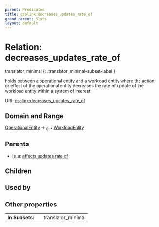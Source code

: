 ```yaml
---
parent: Predicates
title: csolink:decreases_updates_rate_of
grand_parent: Slots
layout: default
---
```


# Relation: decreases_updates_rate_of

translator_minimal
{: .translator_minimal-subset-label }


holds between a operational entity and a workload entity where the action or effect of the operational entity decreases the rate of update of the workload entity within a system of interest

URI: [csolink:decreases_updates_rate_of](https://w3id.org/csolink/vocab/decreases_updates_rate_of)

## Domain and Range

[OperationalEntity](OperationalEntity.md) ->  <sub>0..*</sub> [WorkloadEntity](WorkloadEntity.md)

## Parents

 *  is_a: [affects updates rate of](affects_updates_rate_of.md)

## Children


## Used by


## Other properties

|  |  |  |
| --- | --- | --- |
| **In Subsets:** | | translator_minimal |

